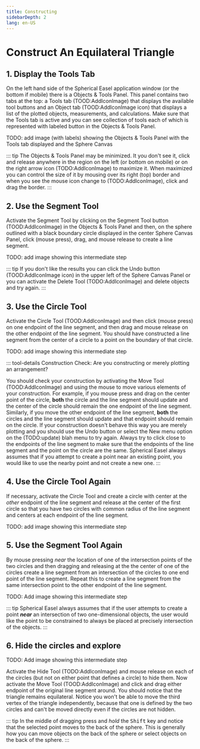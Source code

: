 ```yaml
---
title: Constructing
sidebarDepth: 2
lang: en-US
---
```


# Construct An Equilateral Triangle

## 1. Display the Tools Tab

On the left hand side of the Spherical Easel application window (or the bottom if mobile) there is a Objects & Tools Panel. This panel contains two tabs at the top: a Tools tab (TOOD:AddIconImage) that displays the available tool buttons and an Object tab (TOOD:AddIconImage icon) that displays a list of the plotted objects, measurements, and calculations. Make sure that the Tools tab is active and you can see collection of tools each of which is represented with labeled button in the Objects & Tools Panel.

TODO: add image (with labels) showing the Objects & Tools Panel with the Tools tab displayed and the Sphere Canvas

::: tip
The Objects & Tools Panel may be minimized. It you don't see it, click and release anywhere in the region on the left (or bottom on mobile) or on the right arrow icon (TODO:AddIconImage) to maximize it. When maximized you can control the size of it by mousing over its right (top) border and when you see the mouse icon change to (TODO:AddIconImage), click and drag the border.
:::

## 2. Use the Segment Tool

Activate the Segment Tool by clicking on the Segment Tool button (TOOD:AddIconImage) in the Objects & Tools Panel and then, on the sphere outlined with a black boundary circle displayed in the center Sphere Canvas Panel, click (mouse press), drag, and mouse release to create a line segment.

TODO: add image showing this intermediate step

::: tip
If you don't like the results you can click the Undo button (TOOD:AddIconImage icon) in the upper left of the Sphere Canvas Panel or you can activate the Delete Tool (TODO:AddIconImage) and delete objects and try again.
:::

## 3. Use the Circle Tool

Activate the Circle Tool (TOOD:AddIconImage) and then click (mouse press) on one endpoint of the line segment, and then drag and mouse release on the other endpoint of the line segment. You should have constructed a line segment from the center of a circle to a point on the boundary of that circle.

TODO: add image showing this intermediate step

::: tool-details Construction Check: Are you constructing or merely plotting an arrangement?

You should check your construction by activating the Move Tool (TOOD:AddIconImage) and using the mouse to move various elements of your construction. For example, if you mouse press and drag on the center point of the circle, **both** the circle and the line segment should update and the center of the circle should remain the one endpoint of the line segment. Similarly, if you move the other endpoint of the line segment, **both** the circles and the line segment should update and that endpoint should remain on the circle. If your construction doesn't behave this way you are merely plotting and you should use the Undo button or select the New menu option on the (TODO:update) blah menu to try again. Always try to click close to the endpoints of the line segment to make sure that the endpoints of the line segment and the point on the circle are the same. Spherical Easel always assumes that if you attempt to create a point near an existing point, you would like to use the nearby point and not create a new one.
:::

## 4. Use the Circle Tool Again

If necessary, activate the Circle Tool and create a circle with center at the _other_ endpoint of the line segment and release at the center of the first circle so that you have two circles with common radius of the line segment and centers at each endpoint of the line segment.

TODO: add image showing this intermediate step

## 5. Use the Segment Tool Again

By mouse pressing _near_ the location of one of the intersection points of the two circles and then dragging and releasing at the the center of one of the circles create a line segment from an intersection of the circles to one end point of the line segment. Repeat this to create a line segment from the same intersection point to the other endpoint of the line segment.

TODO: Add image showing this intermediate step

::: tip
Spherical Easel always assumes that if the user attempts to create a point _**near**_ an intersection of two one-dimensional objects, the user would like the point to be constrained to always be placed at precisely intersection of the objects.
:::

## 6. Hide the circles and explore

TODO: Add image showing this intermediate step

Activate the Hide Tool (TODO:AddIconImage) and mouse release on each of the circles (but not on either point that defines a circle) to hide them. Now activate the Move Tool (TOOD:AddIconImage) and click and drag either endpoint of the original line segment around. You should notice that the triangle remains equilateral. Notice you won't be able to move the third vertex of the triangle independently, because that one is defined by the two circles and can't be moved directly even if the circles are not hidden.

::: tip
In the middle of dragging press and _hold_ the <kbd>Shift</kbd> key and notice that the selected point moves to the back of the sphere. This is generally how you can move objects on the back of the sphere or select objects on the back of the sphere.
:::
